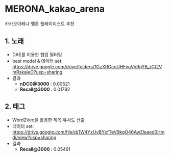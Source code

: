 # MERONA_kakao_arena
카카오아레나 멜론 플레이리스트 추천

## 1. 노래
- DAE를 이용한 협업 필터링
- best model & 데이터 set: https://drive.google.com/drive/folders/1GzXRGccUHFvuVvRnYB_rGt2VmRskajeO?usp=sharing
- 결과
  - **nDCG@3000** : 0.00521
  - **Recall@3000** : 0.01782

## 2. 태그
- Word2Vec을 활용한 제목 유사도 산출
- 데이터 set: https://drive.google.com/file/d/1W4YxUvBYxfTeV9kgO46AwZleaod0Hmdi/view?usp=sharing
- 결과
  - **Recall@3000** : 0.05491
